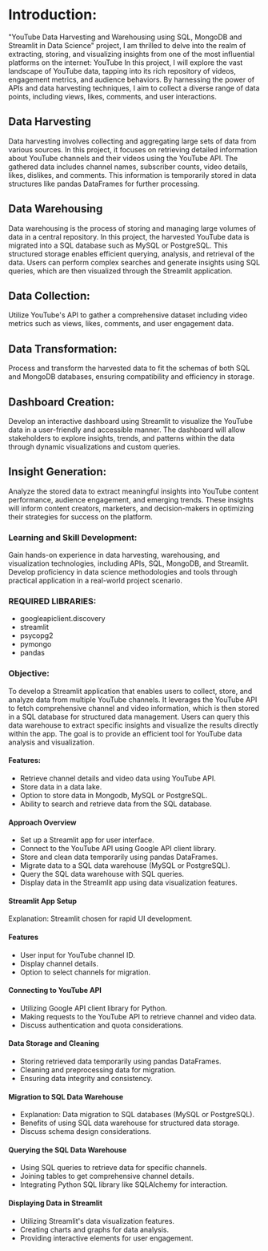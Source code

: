 # Introduction:
"YouTube Data Harvesting and Warehousing using SQL, MongoDB and Streamlit in Data Science" project, I am thrilled to delve into the realm of extracting, storing, and visualizing insights from one of the most influential platforms on the internet: YouTube
In this project, I will explore the vast landscape of YouTube data, tapping into its rich repository of videos, engagement metrics, and audience behaviors. By harnessing the power of APIs and data harvesting techniques, I aim to collect a diverse range of data points, including views, likes, comments, and user interactions.

## Data Harvesting
Data harvesting involves collecting and aggregating large sets of data from various sources. In this project, it focuses on retrieving detailed information about YouTube channels and their videos using the YouTube API. The gathered data includes channel names, subscriber counts, video details, likes, dislikes, and comments. This information is temporarily stored in data structures like pandas DataFrames for further processing.

## Data Warehousing
Data warehousing is the process of storing and managing large volumes of data in a central repository. In this project, the harvested YouTube data is migrated into a SQL database such as MySQL or PostgreSQL. This structured storage enables efficient querying, analysis, and retrieval of the data. Users can perform complex searches and generate insights using SQL queries, which are then visualized through the Streamlit application.

## Data Collection: 
Utilize YouTube's API to gather a comprehensive dataset including video metrics such as views, likes, comments, and user engagement data.

## Data Transformation: 
Process and transform the harvested data to fit the schemas of both SQL and MongoDB databases, ensuring compatibility and efficiency in storage.

## Dashboard Creation:
Develop an interactive dashboard using Streamlit to visualize the YouTube data in a user-friendly and accessible manner. The dashboard will allow stakeholders to explore insights, trends, and patterns within the data through dynamic visualizations and custom queries.

## Insight Generation:
Analyze the stored data to extract meaningful insights into YouTube content performance, audience engagement, and emerging trends. These insights will inform content creators, marketers, and decision-makers in optimizing their strategies for success on the platform.

### Learning and Skill Development:
Gain hands-on experience in data harvesting, warehousing, and visualization technologies, including APIs, SQL, MongoDB, and Streamlit. Develop proficiency in data science methodologies and tools through practical application in a real-world project scenario.

### REQUIRED LIBRARIES:
-	googleapiclient.discovery
-	streamlit
-	psycopg2
-	pymongo
-	pandas

### Objective: 
To develop a Streamlit application that enables users to collect, store, and analyze data from multiple YouTube channels. It leverages the YouTube API to fetch comprehensive channel and video information, which is then stored in a SQL database for structured data management. Users can query this data warehouse to extract specific insights and visualize the results directly within the app. The goal is to provide an efficient tool for YouTube data analysis and visualization.

#### Features:
-	Retrieve channel details and video data using YouTube API.
-	Store data in a data lake.
-	Option to store data in Mongodb, MySQL or PostgreSQL.
-	Ability to search and retrieve data from the SQL database.

#### Approach Overview
-	Set up a Streamlit app for user interface.
-	Connect to the YouTube API using Google API client library.
-	Store and clean data temporarily using pandas DataFrames.
-	Migrate data to a SQL data warehouse (MySQL or PostgreSQL).
-	Query the SQL data warehouse with SQL queries.
-	Display data in the Streamlit app using data visualization features.

#### Streamlit App Setup
Explanation: Streamlit chosen for rapid UI development.

#### Features 
-	User input for YouTube channel ID.
-	Display channel details.
-	Option to select channels for migration.

#### Connecting to YouTube API
-	Utilizing Google API client library for Python.
-	Making requests to the YouTube API to retrieve channel and video data.
-	Discuss authentication and quota considerations.

#### Data Storage and Cleaning
-	Storing retrieved data temporarily using pandas DataFrames.
-	Cleaning and preprocessing data for migration.
-	Ensuring data integrity and consistency.

#### Migration to SQL Data Warehouse
-	Explanation: Data migration to SQL databases (MySQL or PostgreSQL).
-	Benefits of using SQL data warehouse for structured data storage.
-	Discuss schema design considerations.

#### Querying the SQL Data Warehouse
-	Using SQL queries to retrieve data for specific channels.
-	Joining tables to get comprehensive channel details.
-	Integrating Python SQL library like SQLAlchemy for interaction.

#### Displaying Data in Streamlit
-	Utilizing Streamlit's data visualization features.
-	Creating charts and graphs for data analysis.
-	Providing interactive elements for user engagement.



